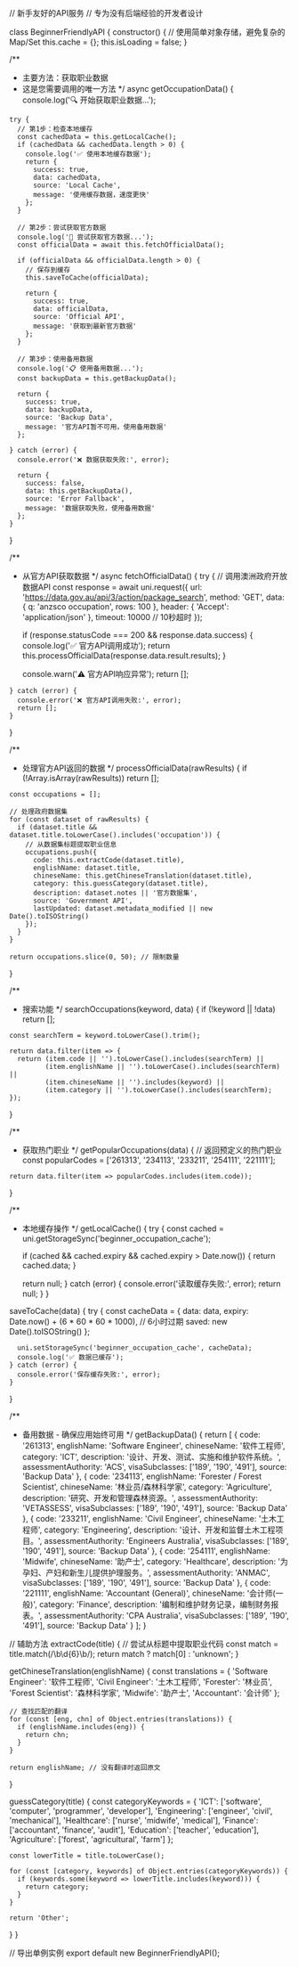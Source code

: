 // 新手友好的API服务
// 专为没有后端经验的开发者设计

class BeginnerFriendlyAPI {
  constructor() {
    // 使用简单对象存储，避免复杂的Map/Set
    this.cache = {};
    this.isLoading = false;
  }

  /**
   * 主要方法：获取职业数据
   * 这是您需要调用的唯一方法
   */
  async getOccupationData() {
    console.log('🔍 开始获取职业数据...');
    
    try {
      // 第1步：检查本地缓存
      const cachedData = this.getLocalCache();
      if (cachedData && cachedData.length > 0) {
        console.log('✅ 使用本地缓存数据');
        return {
          success: true,
          data: cachedData,
          source: 'Local Cache',
          message: '使用缓存数据，速度更快'
        };
      }

      // 第2步：尝试获取官方数据
      console.log('📡 尝试获取官方数据...');
      const officialData = await this.fetchOfficialData();
      
      if (officialData && officialData.length > 0) {
        // 保存到缓存
        this.saveToCache(officialData);
        
        return {
          success: true,
          data: officialData,
          source: 'Official API',
          message: '获取到最新官方数据'
        };
      }

      // 第3步：使用备用数据
      console.log('📋 使用备用数据...');
      const backupData = this.getBackupData();
      
      return {
        success: true,
        data: backupData,
        source: 'Backup Data',
        message: '官方API暂不可用，使用备用数据'
      };

    } catch (error) {
      console.error('❌ 数据获取失败:', error);
      
      return {
        success: false,
        data: this.getBackupData(),
        source: 'Error Fallback',
        message: '数据获取失败，使用备用数据'
      };
    }
  }

  /**
   * 从官方API获取数据
   */
  async fetchOfficialData() {
    try {
      // 调用澳洲政府开放数据API
      const response = await uni.request({
        url: 'https://data.gov.au/api/3/action/package_search',
        method: 'GET',
        data: {
          q: 'anzsco occupation',
          rows: 100
        },
        header: {
          'Accept': 'application/json'
        },
        timeout: 10000 // 10秒超时
      });

      if (response.statusCode === 200 && response.data.success) {
        console.log('✅ 官方API调用成功');
        return this.processOfficialData(response.data.result.results);
      }

      console.warn('⚠️ 官方API响应异常');
      return [];

    } catch (error) {
      console.error('❌ 官方API调用失败:', error);
      return [];
    }
  }

  /**
   * 处理官方API返回的数据
   */
  processOfficialData(rawResults) {
    if (!Array.isArray(rawResults)) return [];

    const occupations = [];

    // 处理政府数据集
    for (const dataset of rawResults) {
      if (dataset.title && dataset.title.toLowerCase().includes('occupation')) {
        // 从数据集标题提取职业信息
        occupations.push({
          code: this.extractCode(dataset.title),
          englishName: dataset.title,
          chineseName: this.getChineseTranslation(dataset.title),
          category: this.guessCategory(dataset.title),
          description: dataset.notes || '官方数据集',
          source: 'Government API',
          lastUpdated: dataset.metadata_modified || new Date().toISOString()
        });
      }
    }

    return occupations.slice(0, 50); // 限制数量
  }

  /**
   * 搜索功能
   */
  searchOccupations(keyword, data) {
    if (!keyword || !data) return [];

    const searchTerm = keyword.toLowerCase().trim();
    
    return data.filter(item => {
      return (item.code || '').toLowerCase().includes(searchTerm) ||
             (item.englishName || '').toLowerCase().includes(searchTerm) ||
             (item.chineseName || '').includes(keyword) ||
             (item.category || '').toLowerCase().includes(searchTerm);
    });
  }

  /**
   * 获取热门职业
   */
  getPopularOccupations(data) {
    // 返回预定义的热门职业
    const popularCodes = ['261313', '234113', '233211', '254111', '221111'];
    
    return data.filter(item => popularCodes.includes(item.code));
  }

  /**
   * 本地缓存操作
   */
  getLocalCache() {
    try {
      const cached = uni.getStorageSync('beginner_occupation_cache');
      
      if (cached && cached.expiry && cached.expiry > Date.now()) {
        return cached.data;
      }
      
      return null;
    } catch (error) {
      console.error('读取缓存失败:', error);
      return null;
    }
  }

  saveToCache(data) {
    try {
      const cacheData = {
        data: data,
        expiry: Date.now() + (6 * 60 * 60 * 1000), // 6小时过期
        saved: new Date().toISOString()
      };
      
      uni.setStorageSync('beginner_occupation_cache', cacheData);
      console.log('✅ 数据已缓存');
    } catch (error) {
      console.error('保存缓存失败:', error);
    }
  }

  /**
   * 备用数据 - 确保应用始终可用
   */
  getBackupData() {
    return [
      {
        code: '261313',
        englishName: 'Software Engineer',
        chineseName: '软件工程师',
        category: 'ICT',
        description: '设计、开发、测试、实施和维护软件系统。',
        assessmentAuthority: 'ACS',
        visaSubclasses: ['189', '190', '491'],
        source: 'Backup Data'
      },
      {
        code: '234113',
        englishName: 'Forester / Forest Scientist',
        chineseName: '林业员/森林科学家',
        category: 'Agriculture',
        description: '研究、开发和管理森林资源。',
        assessmentAuthority: 'VETASSESS',
        visaSubclasses: ['189', '190', '491'],
        source: 'Backup Data'
      },
      {
        code: '233211',
        englishName: 'Civil Engineer',
        chineseName: '土木工程师',
        category: 'Engineering',
        description: '设计、开发和监督土木工程项目。',
        assessmentAuthority: 'Engineers Australia',
        visaSubclasses: ['189', '190', '491'],
        source: 'Backup Data'
      },
      {
        code: '254111',
        englishName: 'Midwife',
        chineseName: '助产士',
        category: 'Healthcare',
        description: '为孕妇、产妇和新生儿提供护理服务。',
        assessmentAuthority: 'ANMAC',
        visaSubclasses: ['189', '190', '491'],
        source: 'Backup Data'
      },
      {
        code: '221111',
        englishName: 'Accountant (General)',
        chineseName: '会计师(一般)',
        category: 'Finance',
        description: '编制和维护财务记录，编制财务报表。',
        assessmentAuthority: 'CPA Australia',
        visaSubclasses: ['189', '190', '491'],
        source: 'Backup Data'
      }
    ];
  }

  // 辅助方法
  extractCode(title) {
    // 尝试从标题中提取职业代码
    const match = title.match(/\b\d{6}\b/);
    return match ? match[0] : 'unknown';
  }

  getChineseTranslation(englishName) {
    const translations = {
      'Software Engineer': '软件工程师',
      'Civil Engineer': '土木工程师',
      'Forester': '林业员',
      'Forest Scientist': '森林科学家',
      'Midwife': '助产士',
      'Accountant': '会计师'
    };

    // 查找匹配的翻译
    for (const [eng, chn] of Object.entries(translations)) {
      if (englishName.includes(eng)) {
        return chn;
      }
    }

    return englishName; // 没有翻译时返回原文
  }

  guessCategory(title) {
    const categoryKeywords = {
      'ICT': ['software', 'computer', 'programmer', 'developer'],
      'Engineering': ['engineer', 'civil', 'mechanical'],
      'Healthcare': ['nurse', 'midwife', 'medical'],
      'Finance': ['accountant', 'finance', 'audit'],
      'Education': ['teacher', 'education'],
      'Agriculture': ['forest', 'agricultural', 'farm']
    };

    const lowerTitle = title.toLowerCase();
    
    for (const [category, keywords] of Object.entries(categoryKeywords)) {
      if (keywords.some(keyword => lowerTitle.includes(keyword))) {
        return category;
      }
    }

    return 'Other';
  }
}

// 导出单例实例
export default new BeginnerFriendlyAPI();




